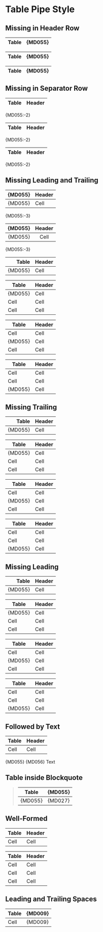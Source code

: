 # Table Pipe Style

<!-- markdownlint-configure-file {
  "table-pipe-style": {
    "style": "leading_and_trailing"
  }
} -->

## Missing in Header Row

| Table | {MD055}
|-------|---------|

  Table | {MD055} |
|-------|---------|

  Table | {MD055}
|-------|---------|

## Missing in Separator Row

| Table | Header |
|-------|--------

{MD055:-2}

| Table | Header |
 -------|--------|

{MD055:-2}

| Table | Header |
 -------|--------

{MD055:-2}

## Missing Leading and Trailing

 {MD055} | Header
---------|--------
 {MD055} | Cell

{MD055:-3}

 {MD055} | Header
--------:|:------:
 {MD055} | Cell

{MD055:-3}

| Table   | Header |
|--------:|:-------|
  {MD055} | Cell

| Table   | Header |
|---------|--------|
  {MD055} | Cell
| Cell    | Cell   |
| Cell    | Cell   |

| Table   | Header |
|---------|--------|
| Cell    | Cell   |
  {MD055} | Cell
| Cell    | Cell   |

| Table   | Header |
|---------|--------|
| Cell    | Cell   |
| Cell    | Cell   |
  {MD055} | Cell

## Missing Trailing

| Table   | Header |
|--------:|:-------|
| {MD055} | Cell

| Table   | Header |
|---------|--------|
| {MD055} | Cell
| Cell    | Cell   |
| Cell    | Cell   |

| Table   | Header |
|---------|--------|
| Cell    | Cell   |
| {MD055} | Cell
| Cell    | Cell   |

| Table   | Header |
|---------|--------|
| Cell    | Cell   |
| Cell    | Cell   |
| {MD055} | Cell

## Missing Leading

| Table   | Header |
|--------:|:-------|
  {MD055} | Cell   |

| Table   | Header |
|---------|--------|
  {MD055} | Cell   |
| Cell    | Cell   |
| Cell    | Cell   |

| Table   | Header |
|---------|--------|
| Cell    | Cell   |
  {MD055} | Cell   |
| Cell    | Cell   |

| Table   | Header |
|---------|--------|
| Cell    | Cell   |
| Cell    | Cell   |
  {MD055} | Cell   |

## Followed by Text

| Table | Header |
|-------|--------|
| Cell  | Cell   |
{MD055} {MD056} Text

## Table inside Blockquote

> | Table   | {MD055}
> |---------|---------|
>   {MD055} | {MD027} |

## Well-Formed

| Table | Header |
|-------|--------|
| Cell  | Cell   |

| Table | Header |
|-------|--------|
| Cell  | Cell   |
| Cell  | Cell   |
| Cell  | Cell   |

## Leading and Trailing Spaces

 | Table | {MD009} | 
 |-------|---------|
 | Cell  | {MD009} | 
